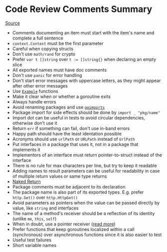 # Code Review Comments Summary

[Source](https://github.com/golang/go/wiki/CodeReviewComments)

* Comments documenting an item must start with the item's name and complete a full sentence
* `context.Context` must be the first parameter
* Careful when copying structs
* Don't use `math/rand` for crypto
* Prefer `var t []string` over `t := []string{}` when declaring an empty slice
* All exported names must have doc comments
* Don't use `panic` for error handling
* Don't start error messages with uppercase letters, as they might appear after other error messages
* Use [`Example`](https://go.dev/blog/examples) functions
* Make it clear when or whether a goroutine exits
* Always handle errors
* Avoid renaming packages and use [`goimports`](https://pkg.go.dev/golang.org/x/tools/cmd/goimports)
* Package import for side effects should be done by `import _ "pkg/name"`
* Import dot can be useful in tests to avoid circular dependencies, otherwise don't use it
* Return `err` if something can fail, don't use in-band errors
* Happy path should have the least identation possible
* Acronyms should use `urlPath` or `URLPath` instead of `UrlPath`
* Put interfaces in a package that uses it, not in a package that implements it
* Implementors of an interface must return pointer-to-struct instead of the interface
* There is no rule for max characters per line, but try to keep it readable
* Adding names to result parameters can be useful for readability in case of multiple return values or same type returns
* [Naked Return](https://github.com/golang/go/wiki/CodeReviewComments#naked-returns)
* Package comments must be adjacent to its declaration
* The package name is also part of its exported types. E.g. prefer `http.Get()` over `http.HttpGet()`
* Avoid parameters as pointers when the value can be passed directly by value, like `string` and interfaces
* The name of a method's receiver should be a reflection of its identity (unlike `me`, `this`, `self`)
* When in doubt, use a pointer receiver ([read more](https://github.com/golang/go/wiki/CodeReviewComments#receiver-type))
* Prefer functions that keep goroutines localized within a call (synchronous) over asynchronous functions since it is also easier to test
* Useful test failures
* Short variable names